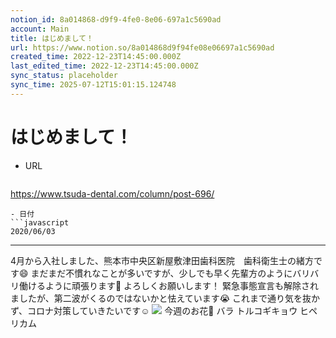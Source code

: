 ```yaml
---
notion_id: 8a014868-d9f9-4fe0-8e06-697a1c5690ad
account: Main
title: はじめまして！
url: https://www.notion.so/8a014868d9f94fe08e06697a1c5690ad
created_time: 2022-12-23T14:45:00.000Z
last_edited_time: 2022-12-23T14:45:00.000Z
sync_status: placeholder
sync_time: 2025-07-12T15:01:15.124748
---
```

# はじめまして！

- URL
  ```javascript
https://www.tsuda-dental.com/column/post-696/
  ```
- 日付
  ```javascript
2020/06/03
  ```
---
4月から入社しました、熊本市中央区新屋敷津田歯科医院　歯科衛生士の緒方です😄
まだまだ不慣れなことが多いですが、少しでも早く先輩方のようにバリバリ働けるように頑張ります💪
よろしくお願いします！
緊急事態宣言も解除されましたが、第二波がくるのではないかと怯えています😭
これまで通り気を抜かず、コロナ対策していきたいです☺️
![](https://www.tsuda-dental.com/column/_data/contribute/images/696_1_18.jpg)
今週のお花💐
バラ
トルコギキョウ
ヒペリカム